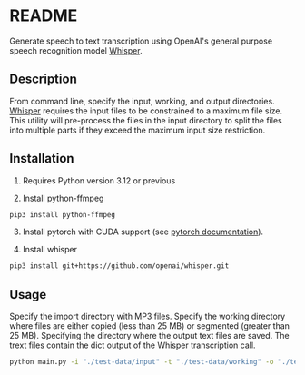 # README

Generate speech to text transcription using OpenAI's general purpose speech recognition model [Whisper](https://github.com/openai/whisper).

## Description

From command line, specify the input, working, and output directories. [Whisper](https://github.com/openai/whisper) requires the input files to be constrained to a maximum file size. This utility will pre-process the files in the input directory to split the files into multiple parts if they exceed the maximum input size restriction.


## Installation

1. Requires Python version 3.12 or previous

2. Install python-ffmpeg

```bash
pip3 install python-ffmpeg
```

3. Install pytorch with CUDA support (see [pytorch documentation](https://pytorch.org/get-started/locally/#with-cuda-1)).

4. Install whisper

```bash
pip3 install git+https://github.com/openai/whisper.git
```

## Usage

Specify the import directory with MP3 files. Specify the working directory where files are either copied (less than 25 MB) or segmented (greater than 25 MB). Specifying the directory where the output text files are saved. The trext files contain the dict output of the Whisper transcription call. 

```bash
python main.py -i "./test-data/input" -t "./test-data/working" -o "./test-data/output" -v
```
